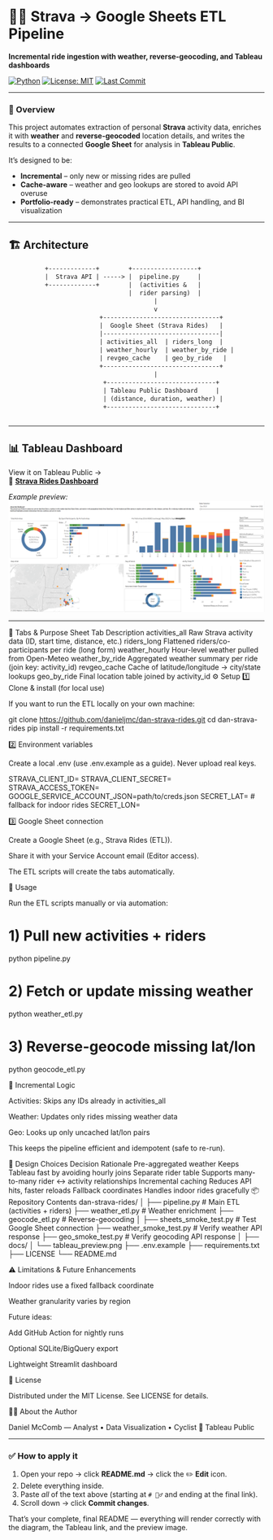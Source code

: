 # 🚴‍♂️ Strava → Google Sheets ETL Pipeline
**Incremental ride ingestion with weather, reverse-geocoding, and Tableau dashboards**

[![Python](https://img.shields.io/badge/python-3.9%2B-blue)]()
[![License: MIT](https://img.shields.io/badge/License-MIT-yellow.svg)](LICENSE)
[![Last Commit](https://img.shields.io/github/last-commit/danieljmc/dan-strava-rides.svg)]()

---

### 🌟 Overview
This project automates extraction of personal **Strava** activity data, enriches it with **weather** and **reverse-geocoded** location details, and writes the results to a connected **Google Sheet** for analysis in **Tableau Public**.

It’s designed to be:
- **Incremental** – only new or missing rides are pulled  
- **Cache-aware** – weather and geo lookups are stored to avoid API overuse  
- **Portfolio-ready** – demonstrates practical ETL, API handling, and BI visualization  

---

## 🏗️ Architecture

```text
          +-------------+        +------------------+
          |  Strava API | -----> |  pipeline.py     |
          +-------------+        |  (activities &   |
                                 |  rider parsing)  |
                                        |
                                        v
                         +--------------------------------+
                         |  Google Sheet (Strava Rides)   |
                         |--------------------------------|
                         | activities_all  | riders_long  |
                         | weather_hourly  | weather_by_ride |
                         | revgeo_cache    | geo_by_ride   |
                         +--------------------------------+
                                        |
                          +------------------------------+
                          | Tableau Public Dashboard     |
                          | (distance, duration, weather) |
                          +------------------------------+


```

---

## 📊 Tableau Dashboard

View it on Tableau Public →  
🔗 [**Strava Rides Dashboard**](https://public.tableau.com/app/profile/daniel.mccomb4807)

*Example preview:*  
![Dashboard preview](docs/tableau_preview.png)

---

📄 Tabs & Purpose
Sheet Tab	Description
activities_all	Raw Strava activity data (ID, start time, distance, etc.)
riders_long	Flattened riders/co-participants per ride (long form)
weather_hourly	Hour-level weather pulled from Open-Meteo
weather_by_ride	Aggregated weather summary per ride (join key: activity_id)
revgeo_cache	Cache of latitude/longitude → city/state lookups
geo_by_ride	Final location table joined by activity_id
⚙️ Setup
1️⃣ Clone & install (for local use)

If you want to run the ETL locally on your own machine:

git clone https://github.com/danieljmc/dan-strava-rides.git
cd dan-strava-rides
pip install -r requirements.txt

2️⃣ Environment variables

Create a local .env (use .env.example as a guide).
Never upload real keys.

STRAVA_CLIENT_ID=
STRAVA_CLIENT_SECRET=
STRAVA_ACCESS_TOKEN=
GOOGLE_SERVICE_ACCOUNT_JSON=path/to/creds.json
SECRET_LAT=      # fallback for indoor rides
SECRET_LON=

3️⃣ Google Sheet connection

Create a Google Sheet (e.g., Strava Rides (ETL)).

Share it with your Service Account email (Editor access).

The ETL scripts will create the tabs automatically.

🚀 Usage

Run the ETL scripts manually or via automation:

# 1) Pull new activities + riders
python pipeline.py

# 2) Fetch or update missing weather
python weather_etl.py

# 3) Reverse-geocode missing lat/lon
python geocode_etl.py

🔁 Incremental Logic

Activities: Skips any IDs already in activities_all

Weather: Updates only rides missing weather data

Geo: Looks up only uncached lat/lon pairs

This keeps the pipeline efficient and idempotent (safe to re-run).

🧩 Design Choices
Decision	Rationale
Pre-aggregated weather	Keeps Tableau fast by avoiding hourly joins
Separate rider table	Supports many-to-many rider ↔ activity relationships
Incremental caching	Reduces API hits, faster reloads
Fallback coordinates	Handles indoor rides gracefully
📦 Repository Contents
dan-strava-rides/
│
├── pipeline.py            # Main ETL (activities + riders)
├── weather_etl.py         # Weather enrichment
├── geocode_etl.py         # Reverse-geocoding
│
├── sheets_smoke_test.py   # Test Google Sheet connection
├── weather_smoke_test.py  # Verify weather API response
├── geo_smoke_test.py      # Verify geocoding API response
│
├── docs/
│   └── tableau_preview.png
├── .env.example
├── requirements.txt
├── LICENSE
└── README.md

⚠️ Limitations & Future Enhancements

Indoor rides use a fixed fallback coordinate

Weather granularity varies by region

Future ideas:

Add GitHub Action for nightly runs

Optional SQLite/BigQuery export

Lightweight Streamlit dashboard

🪪 License

Distributed under the MIT License. See LICENSE
 for details.

🙋‍♂️ About the Author

Daniel McComb — Analyst • Data Visualization • Cyclist
🔗 Tableau Public


---

### ✅ How to apply it
1. Open your repo → click **README.md** → click the ✏️ **Edit** icon.  
2. Delete everything inside.  
3. Paste *all* of the text above (starting at `# 🚴‍♂️` and ending at the final link).  
4. Scroll down → click **Commit changes**.  

That’s your complete, final README — everything will render correctly with the diagram, the Tableau link, and the preview image.
